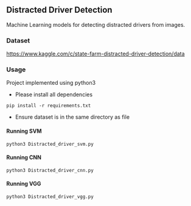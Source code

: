 ## Distracted Driver Detection

Machine Learning models for detecting distracted drivers from images. 

### Dataset
https://www.kaggle.com/c/state-farm-distracted-driver-detection/data

### Usage

Project implemented using python3

- Please install all dependencies
```
pip install -r requirements.txt
```
- Ensure dataset is in the same directory as file

#### Running SVM

```
python3 Distracted_driver_svm.py
```

#### Running CNN

```
python3 Distracted_driver_cnn.py
```

#### Running VGG

```
python3 Distracted_driver_vgg.py
```
